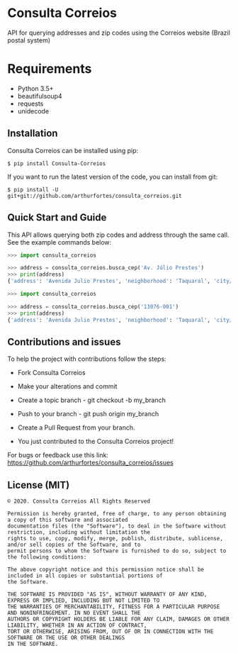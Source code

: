 # Consulta Correios

API for querying addresses and zip codes using the Correios website (Brazil postal system)


# Requirements

- Python 3.5+
- beautifulsoup4
- requests
- unidecode


## Installation

Consulta Correios can be installed using pip:

    $ pip install Consulta-Correios

If you want to run the latest version of the code, you can install from git:

    $ pip install -U git+git://github.com/arthurfortes/consulta_correios.git


## Quick Start and Guide

This API allows querying both zip codes and address through the same call. See the example commands below:

```python
>>> import consulta_correios

>>> address = consulta_correios.busca_cep('Av. Júlio Prestes')
>>> print(address)
{'address': 'Avenida Julio Prestes', 'neighborhood': 'Taquaral', 'city/state': 'Campinas/SP', 'zipcode': '13076-001'}
```

```python
>>> import consulta_correios

>>> address = consulta_correios.busca_cep('13076-001')
>>> print(address)
{'address': 'Avenida Julio Prestes', 'neighborhood': 'Taquaral', 'city/state': 'Campinas/SP', 'zipcode': '13076-001'}
```


## Contributions and issues

To help the project with contributions follow the steps:

- Fork Consulta Correios

- Make your alterations and commit

- Create a topic branch - git checkout -b my_branch

- Push to your branch - git push origin my_branch

- Create a Pull Request from your branch.

- You just contributed to the Consulta Correios project!

For bugs or feedback use this link: https://github.com/arthurfortes/consulta_correios/issues


## License (MIT)

    © 2020. Consulta Correios All Rights Reserved

    Permission is hereby granted, free of charge, to any person obtaining a copy of this software and associated
    documentation files (the "Software"), to deal in the Software without restriction, including without limitation the
    rights to use, copy, modify, merge, publish, distribute, sublicense, and/or sell copies of the Software, and to
    permit persons to whom the Software is furnished to do so, subject to the following conditions:

    The above copyright notice and this permission notice shall be included in all copies or substantial portions of
    the Software.

    THE SOFTWARE IS PROVIDED "AS IS", WITHOUT WARRANTY OF ANY KIND, EXPRESS OR IMPLIED, INCLUDING BUT NOT LIMITED TO
    THE WARRANTIES OF MERCHANTABILITY, FITNESS FOR A PARTICULAR PURPOSE AND NONINFRINGEMENT. IN NO EVENT SHALL THE
    AUTHORS OR COPYRIGHT HOLDERS BE LIABLE FOR ANY CLAIM, DAMAGES OR OTHER LIABILITY, WHETHER IN AN ACTION OF CONTRACT,
    TORT OR OTHERWISE, ARISING FROM, OUT OF OR IN CONNECTION WITH THE SOFTWARE OR THE USE OR OTHER DEALINGS
    IN THE SOFTWARE.
